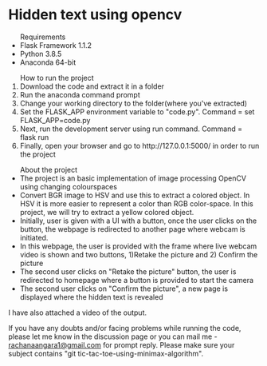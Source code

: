 # Hidden text using opencv

<ul>Requirements
    <li>Flask Framework 1.1.2</li>
    <li>Python 3.8.5 </li>
    <li>Anaconda 64-bit</li>
</ul>
<ol>How to run the project
    <li>Download the code and extract it in a folder</li>
    <li>Run the anaconda command prompt</li>
    <li>Change your working directory to the folder(where you've extracted)</li>
    <li>Set the FLASK_APP environment variable to "code.py". Command =  set FLASK_APP=code.py</li>
    <li>Next, run the development server using run command. Command = flask run</li>
    <li>Finally, open your browser and go to http://127.0.0.1:5000/ in order to run the project</li>
</ol>

<ul>About the project
    <li>The project is an basic implementation of image processing OpenCV using changing colourspaces</li>
    <li>Convert BGR image to HSV and use this to extract a colored object. In HSV it is more easier to represent a color than RGB color-space. In this project, we will try to extract a yellow colored object.</li>
    <li>Initially, user is given with a UI with a button, once the user clicks on the button, the webpage is redirected to another page where webcam is initiated.</li>
    <li>In this webpage, the user is provided with the frame where live webcam video is shown and two buttons, 1)Retake the picture and 2) Confirm the picture </li>
    <li>The second user clicks on "Retake the picture" button, the user is redirected to homepage where a button is provided to start the camera</li>
    <li>The second user clicks on "Confirm the picture", a new page is displayed where the hidden text is revealed</li>
    
</ul>

I have also attached a video of the output.

If you have any doubts and/or facing problems while running the code, please let me know in the discussion page or you can mail me - rachanaangara1@gmail.com for prompt reply.
Please make sure your subject contains "git tic-tac-toe-using-minimax-algorithm".

